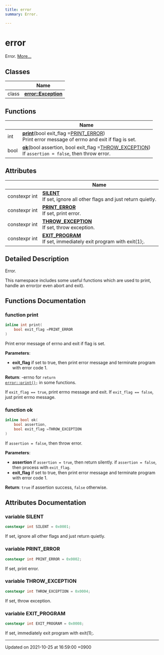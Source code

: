 ```yaml
---
title: error
summary: Error. 

---
```


# error

Error.  [More...](#detailed-description)

## Classes

|                | Name           |
| -------------- | -------------- |
| class | **[error::Exception](/Classes/classerror_1_1Exception)**  |

## Functions

|                | Name           |
| -------------- | -------------- |
| int | **[print](/Namespaces/namespaceerror#function-print)**(bool exit_flag =<a href="/Namespaces/namespaceerror#variable-print-error">PRINT_ERROR</a>)<br>Print error message of errno and exit if flag is set.  |
| bool | **[ok](/Namespaces/namespaceerror#function-ok)**(bool assertion, bool exit_flag =<a href="/Namespaces/namespaceerror#variable-throw-exception">THROW_EXCEPTION</a>)<br>If <code>assertion = false</code>, then throw error.  |

## Attributes

|                | Name           |
| -------------- | -------------- |
| constexpr int | **[SILENT](/Namespaces/namespaceerror#variable-silent)** <br>If set, ignore all other flags and just return quietly.  |
| constexpr int | **[PRINT_ERROR](/Namespaces/namespaceerror#variable-print-error)** <br>If set, print error.  |
| constexpr int | **[THROW_EXCEPTION](/Namespaces/namespaceerror#variable-throw-exception)** <br>If set, throw exception.  |
| constexpr int | **[EXIT_PROGRAM](/Namespaces/namespaceerror#variable-exit-program)** <br>If set, immediately exit program with exit(1);.  |

## Detailed Description

Error. 

This namespace includes some useful functions which are used to print, handle an error(or even abort and exit). 


## Functions Documentation

### function print

```cpp
inline int print(
    bool exit_flag =PRINT_ERROR
)
```

Print error message of errno and exit if flag is set. 

**Parameters**: 

  * **exit_flag** if set to true, then print error message and terminate program with error code 1. 


**Return**: -errno for <code>return <a href="/Namespaces/namespaceerror#function-print">error::print()</a>;</code> in some functions. 

If <code>exit&#95;flag == true</code>, print errno message and exit. If <code>exit&#95;flag == false</code>, just print errno message.


### function ok

```cpp
inline bool ok(
    bool assertion,
    bool exit_flag =THROW_EXCEPTION
)
```

If <code>assertion = false</code>, then throw error. 

**Parameters**: 

  * **assertion** if <code>assertion = true</code>, then return silently. if <code>assertion = false</code>, then process with <code>exit&#95;flag</code>. 
  * **exit_flag** if set to true, then print error message and terminate program with error code 1. 


**Return**: <code>true</code> if assertion success, <code>false</code> otherwise. 


## Attributes Documentation

### variable SILENT

```cpp
constexpr int SILENT = 0x0001;
```

If set, ignore all other flags and just return quietly. 

### variable PRINT_ERROR

```cpp
constexpr int PRINT_ERROR = 0x0002;
```

If set, print error. 

### variable THROW_EXCEPTION

```cpp
constexpr int THROW_EXCEPTION = 0x0004;
```

If set, throw exception. 

### variable EXIT_PROGRAM

```cpp
constexpr int EXIT_PROGRAM = 0x0008;
```

If set, immediately exit program with exit(1);. 




-------------------------------

Updated on 2021-10-25 at 16:59:00 +0900